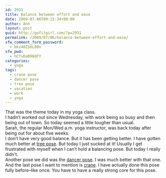 ```yaml
---
id: 2931
title: Balance between effort and ease
date: 2009-07-06T09:15:34+00:00
author: Ann
layout: post
guid: http://gofitgirl.com/?p=2931
permalink: /2009/07/06/balance-between-effort-and-ease/
sfw_comment_form_password:
  - bkz40ZS6L80n
sfw_pwd:
  - hCfvEeB96QFY
categories:
  - yoga
tags:
  - crane pose
  - dancer pose
  - tree pose
  - vacation
  - work
  - yoga
---
```

That was the theme today in my yoga class.  
I hadn&#8217;t worked out since Wednesday, with work being so busy and then being out of town. So today seemed a little tougher than usual.  
Sarah, the regular Mon/Wed a.m. yoga instructor, was back today after being out for about five weeks.  
I don&#8217;t have very good balance. But it has been getting better. I have gotten much better at [tree pose](http://www.yogajournal.com/poses/496). But today I just sucked at it! Usually I get frustrated with myself when I can&#8217;t hold a balancing pose. But today I really didn&#8217;t.  
Another pose we did was the [dancer pose](http://www.yogajournal.com/poses/936). I was much better with that one.  
And the last pose I want to mention is [crane](http://www.yogajournal.com/poses/468). I have actually done this pose fully before&#8211;like once. You have to have a really strong core for this pose.